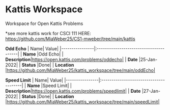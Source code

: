 # Kattis Workspace
Workspace for Open Kattis Problems

*see more kattis work for CSCI 111 HERE: https://github.com/MiaWeber25/CS1-mweber/tree/main/kattis


**Odd Echo** 
| Name| Value|
|----------------|:---------------------------------------|
| **Name**       |Odd Echo|
| **Description**|https://open.kattis.com/problems/oddecho|
| **Date**   |25-Jan-2022|
| **Status**     |Done|
| **Location**   |https://github.com/MiaWeber25/kattis_workspace/tree/main/oddEcho|

**Speed Limit**
| Name| Value|
|----------------|:---------------------------------------|
| **Name**       |Speed Limit|
| **Description**|https://open.kattis.com/problems/speedlimit|
| **Date**   |27-Jan-2022|
| **Status**     |Done|
| **Location**   |https://github.com/MiaWeber25/kattis_workspace/tree/main/speedLimit|
